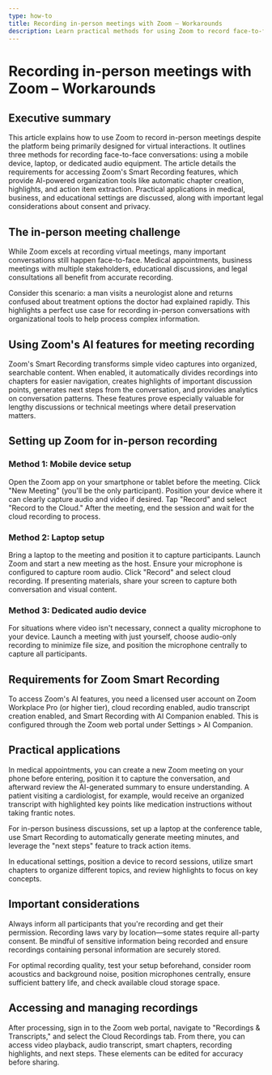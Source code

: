 ```yaml
---
type: how-to
title: Recording in-person meetings with Zoom – Workarounds
description: Learn practical methods for using Zoom to record face-to-face meetings while leveraging AI-powered Smart Recording features to organize conversations, create chapters, and extract action items - with important ethical and legal considerations.
---
```


# Recording in-person meetings with Zoom – Workarounds

## Executive summary

This article explains how to use Zoom to record in-person meetings despite the platform being primarily designed for virtual interactions. It outlines three methods for recording face-to-face conversations: using a mobile device, laptop, or dedicated audio equipment. The article details the requirements for accessing Zoom's Smart Recording features, which provide AI-powered organization tools like automatic chapter creation, highlights, and action item extraction. Practical applications in medical, business, and educational settings are discussed, along with important legal considerations about consent and privacy.

## The in-person meeting challenge

While Zoom excels at recording virtual meetings, many important conversations still happen face-to-face. Medical appointments, business meetings with multiple stakeholders, educational discussions, and legal consultations all benefit from accurate recording. 

Consider this scenario: a man visits a neurologist alone and returns confused about treatment options the doctor had explained rapidly. This highlights a perfect use case for recording in-person conversations with organizational tools to help process complex information.

## Using Zoom's AI features for meeting recording

Zoom's Smart Recording transforms simple video captures into organized, searchable content. When enabled, it automatically divides recordings into chapters for easier navigation, creates highlights of important discussion points, generates next steps from the conversation, and provides analytics on conversation patterns. These features prove especially valuable for lengthy discussions or technical meetings where detail preservation matters.

## Setting up Zoom for in-person recording

### Method 1: Mobile device setup

Open the Zoom app on your smartphone or tablet before the meeting. Click "New Meeting" (you'll be the only participant). Position your device where it can clearly capture audio and video if desired. Tap "Record" and select "Record to the Cloud." After the meeting, end the session and wait for the cloud recording to process.

### Method 2: Laptop setup

Bring a laptop to the meeting and position it to capture participants. Launch Zoom and start a new meeting as the host. Ensure your microphone is configured to capture room audio. Click "Record" and select cloud recording. If presenting materials, share your screen to capture both conversation and visual content.

### Method 3: Dedicated audio device

For situations where video isn't necessary, connect a quality microphone to your device. Launch a meeting with just yourself, choose audio-only recording to minimize file size, and position the microphone centrally to capture all participants.

## Requirements for Zoom Smart Recording

To access Zoom's AI features, you need a licensed user account on Zoom Workplace Pro (or higher tier), cloud recording enabled, audio transcript creation enabled, and Smart Recording with AI Companion enabled. This is configured through the Zoom web portal under Settings > AI Companion.

## Practical applications

In medical appointments, you can create a new Zoom meeting on your phone before entering, position it to capture the conversation, and afterward review the AI-generated summary to ensure understanding. A patient visiting a cardiologist, for example, would receive an organized transcript with highlighted key points like medication instructions without taking frantic notes.

For in-person business discussions, set up a laptop at the conference table, use Smart Recording to automatically generate meeting minutes, and leverage the "next steps" feature to track action items.

In educational settings, position a device to record sessions, utilize smart chapters to organize different topics, and review highlights to focus on key concepts.

## Important considerations

Always inform all participants that you're recording and get their permission. Recording laws vary by location—some states require all-party consent. Be mindful of sensitive information being recorded and ensure recordings containing personal information are securely stored.

For optimal recording quality, test your setup beforehand, consider room acoustics and background noise, position microphones centrally, ensure sufficient battery life, and check available cloud storage space.

## Accessing and managing recordings

After processing, sign in to the Zoom web portal, navigate to "Recordings & Transcripts," and select the Cloud Recordings tab. From there, you can access video playback, audio transcript, smart chapters, recording highlights, and next steps. These elements can be edited for accuracy before sharing.